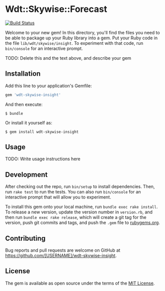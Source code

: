 # Wdt::Skywise::Forecast
[![Build Status](https://travis-ci.org/coryp/wdt-skywise-forecast.svg?branch=master)](https://travis-ci.org/coryp/wdt-skywise-forecast)

Welcome to your new gem! In this directory, you'll find the files you need to be able to package up your Ruby library into a gem. Put your Ruby code in the file `lib/wdt/skywise/insight`. To experiment with that code, run `bin/console` for an interactive prompt.

TODO: Delete this and the text above, and describe your gem

## Installation

Add this line to your application's Gemfile:

```ruby
gem 'wdt-skywise-insight'
```

And then execute:

    $ bundle

Or install it yourself as:

    $ gem install wdt-skywise-insight

## Usage

TODO: Write usage instructions here

## Development

After checking out the repo, run `bin/setup` to install dependencies. Then, run `rake test` to run the tests. You can also run `bin/console` for an interactive prompt that will allow you to experiment.

To install this gem onto your local machine, run `bundle exec rake install`. To release a new version, update the version number in `version.rb`, and then run `bundle exec rake release`, which will create a git tag for the version, push git commits and tags, and push the `.gem` file to [rubygems.org](https://rubygems.org).

## Contributing

Bug reports and pull requests are welcome on GitHub at https://github.com/[USERNAME]/wdt-skywise-insight.


## License

The gem is available as open source under the terms of the [MIT License](http://opensource.org/licenses/MIT).

